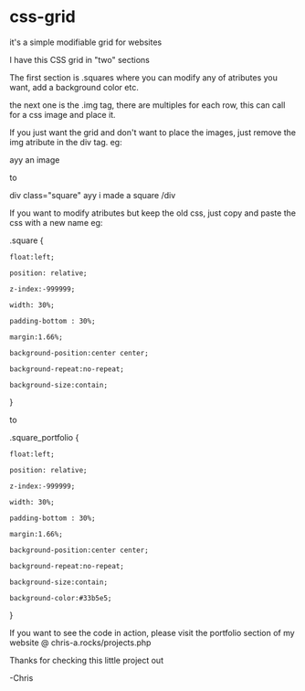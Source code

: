 # css-grid
it's a simple modifiable grid for websites


I have this CSS grid in "two" sections

The first section is .squares where you can modify any of atributes you want, add a background color etc.

the next one is the .img tag, there are multiples for each row, this can call for a css image and place it.

If you just want the grid and don't want to place the images, just remove the img atribute in the div tag. eg:

<div class="square img_2-3">
    ayy an image
</div>

to

div class="square"
ayy i made a square
/div


If you want to modify atributes but keep the old css, just copy and paste the css with a new name eg:

.square {

    float:left;

    position: relative;

    z-index:-999999;

    width: 30%;

    padding-bottom : 30%;

    margin:1.66%;

    background-position:center center;

    background-repeat:no-repeat;

    background-size:contain;

}


to

.square_portfolio {

    float:left;

    position: relative;

    z-index:-999999;

    width: 30%;

    padding-bottom : 30%;

    margin:1.66%;

    background-position:center center;

    background-repeat:no-repeat;

    background-size:contain;

    background-color:#33b5e5;

}



If you want to see the code in action, please visit the portfolio section of my website @ chris-a.rocks/projects.php

Thanks for checking this little project out

-Chris
